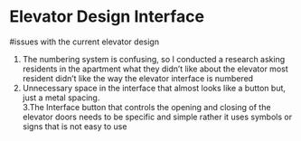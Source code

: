 # Elevator Design Interface 

#issues with the current elevator design
1.	The numbering system is confusing, so I conducted a research asking residents in the apartment what they didn’t like about the elevator   most resident didn’t like the way the elevator interface is numbered
2.	Unnecessary space in the interface that almost looks like a button but, just a metal spacing.                                           
3.The Interface button that controls the opening and closing of the elevator doors needs to be specific and simple rather it uses symbols  or signs that is not easy to use 
